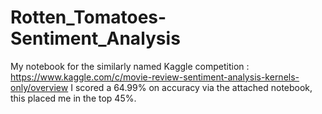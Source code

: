 # Rotten_Tomatoes-Sentiment_Analysis
My notebook for the similarly named Kaggle competition : https://www.kaggle.com/c/movie-review-sentiment-analysis-kernels-only/overview
I scored a 64.99% on accuracy via the attached notebook, this placed me in the top 45%.
